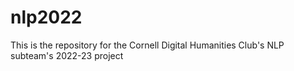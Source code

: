 # nlp2022
This is the repository for the Cornell Digital Humanities Club's NLP subteam's 2022-23 project
